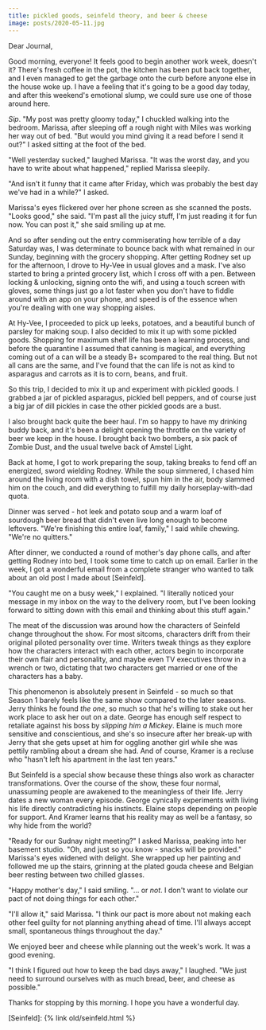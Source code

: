 ```yaml
---
title: pickled goods, seinfeld theory, and beer & cheese
image: posts/2020-05-11.jpg
---
```


Dear Journal,

Good morning, everyone!  It feels good to begin another work week,
doesn't it?  There's fresh coffee in the pot, the kitchen has been put
back together, and I even managed to get the garbage onto the curb
before anyone else in the house woke up.  I have a feeling that it's
going to be a good day today, and after this weekend's emotional
slump, we could sure use one of those around here.

_Sip_.  "My post was pretty gloomy today," I chuckled walking into the
bedroom.  Marissa, after sleeping off a rough night with Miles was
working her way out of bed.  "But would you mind giving it a read
before I send it out?" I asked sitting at the foot of the bed.

"Well yesterday sucked," laughed Marissa.  "It was the worst day, and
you have to write about what happened," replied Marissa sleepily.

"And isn't it funny that it came after Friday, which was probably the
best day we've had in a while?" I asked.

Marissa's eyes flickered over her phone screen as she scanned the
posts.  "Looks good," she said.  "I'm past all the juicy stuff, I'm
just reading it for fun now.  You can post it," she said smiling up at
me.

And so after sending out the entry commiserating how terrible of a day
Saturday was, I was determinate to bounce back with what remained in
our Sunday, beginning with the grocery shopping.  After getting Rodney
set up for the afternoon, I drove to Hy-Vee in usual gloves and a
mask.  I've also started to bring a printed grocery list, which I
cross off with a pen.  Between locking & unlocking, signing onto the
wifi, and using a touch screen with gloves, some things just go a lot
faster when you don't have to fiddle around with an app on your phone,
and speed is of the essence when you're dealing with one way shopping
aisles.

At Hy-Vee, I proceeded to pick up leeks, potatoes, and a beautiful
bunch of parsley for making soup.  I also decided to mix it up with
some pickled goods.  Shopping for maximum shelf life has been a
learning process, and before the quarantine I assumed that canning is
magical, and everything coming out of a can will be a steady B+
scompared to the real thing.  But not all cans are the same, and I've
found that the can life is not as kind to asparagus and carrots as it
is to corn, beans, and fruit.

So this trip, I decided to mix it up and experiment with pickled
goods.  I grabbed a jar of pickled asparagus, pickled bell peppers,
and of course just a big jar of dill pickles in case the other pickled
goods are a bust.

I also brought back quite the beer haul.  I'm so happy to have my
drinking buddy back, and it's been a delight opening the throttle on
the variety of beer we keep in the house.  I brought back two bombers,
a six pack of Zombie Dust, and the usual twelve back of Amstel Light.

Back at home, I got to work preparing the soup, taking breaks to fend
off an energized, sword wielding Rodney.  While the soup simmered, I
chased him around the living room with a dish towel, spun him in the
air, body slammed him on the couch, and did everything to fulfill my
daily horseplay-with-dad quota.

Dinner was served - hot leek and potato soup and a warm loaf of
sourdough beer bread that didn't even live long enough to become
leftovers.  "We're finishing this entire loaf, family," I said while
chewing.  "We're no quitters."

After dinner, we conducted a round of mother's day phone calls, and
after getting Rodney into bed, I took some time to catch up on email.
Earlier in the week, I got a wonderful email from a complete stranger
who wanted to talk about an old post I made about [Seinfeld].

"You caught me on a busy week," I explained.  "I literally noticed
your message in my inbox on the way to the delivery room, but I've
been looking forward to sitting down with this email and thinking
about this stuff again."

The meat of the discussion was around how the characters of Seinfeld
change throughout the show.  For most sitcoms, characters drift from
their original piloted personality over time.  Writers tweak things as
they explore how the characters interact with each other, actors begin
to incorporate their own flair and personality, and maybe even TV
executives throw in a wrench or two, dictating that two characters get
married or one of the characters has a baby.

This phenomenon is absolutely present in Seinfeld - so much so that
Season 1 barely feels like the same show compared to the later
seasons.  Jerry thinks he found _the one_, so much so that he's
willing to stake out her work place to ask her out on a date.  George
has enough self respect to retaliate against his boss by _slipping him
a Mickey_.  Elaine is much more sensitive and conscientious, and she's
so insecure after her break-up with Jerry that she gets upset at him
for oggling another girl while she was pettily rambling about a dream
she had.  And of course, Kramer is a recluse who "hasn't left his
apartment in the last ten years."

But Seinfeld is a special show because these things also work as
character transformations.  Over the course of the show, these four
normal, unassuming people are awakened to the meaningless of their
life.  Jerry dates a new woman every episode.  George cynically
experiments with living his life directly contradicting his instincts.
Elaine stops depending on people for support.  And Kramer learns that
his reality may as well be a fantasy, so why hide from the world?

"Ready for our Sudnay night meeting?" I asked Marissa, peaking into
her basement studio.  "Oh, and just so you know - snacks will be
provided."  Marissa's eyes widened with delight.  She wrapped up her
painting and followed me up the stairs, grinning at the plated gouda
cheese and Belgian beer resting between two chilled glasses.

"Happy mother's day," I said smiling. "... or _not_.  I don't want to
violate our pact of not doing things for each other."

"I'll allow it," said Marissa.  "I think our pact is more about not
making each other feel guilty for not planning anything ahead of time.
I'll always accept small, spontaneous things throughout the day."

We enjoyed beer and cheese while planning out the week's work.  It was
a good evening.

"I think I figured out how to keep the bad days away," I laughed.  "We
just need to surround ourselves with as much bread, beer, and cheese
as possible."

Thanks for stopping by this morning.  I hope you have a wonderful day.

[Seinfeld]: {% link old/seinfeld.html %}
